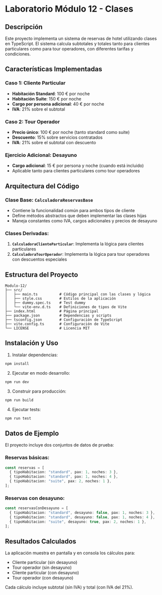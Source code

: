 # Laboratorio Módulo 12 - Clases

## Descripción

Este proyecto implementa un sistema de reservas de hotel utilizando clases en TypeScript. El sistema calcula subtotales y totales tanto para clientes particulares como para tour operadores, con diferentes tarifas y condiciones.

## Características Implementadas

### Caso 1: Cliente Particular
- **Habitación Standard**: 100 € por noche
- **Habitación Suite**: 150 € por noche
- **Cargo por persona adicional**: 40 € por noche
- **IVA**: 21% sobre el subtotal

### Caso 2: Tour Operador
- **Precio único**: 100 € por noche (tanto standard como suite)
- **Descuento**: 15% sobre servicios contratados
- **IVA**: 21% sobre el subtotal con descuento

### Ejercicio Adicional: Desayuno
- **Cargo adicional**: 15 € por persona y noche (cuando está incluido)
- Aplicable tanto para clientes particulares como tour operadores

## Arquitectura del Código

### Clase Base: `CalculadoraReservasBase`
- Contiene la funcionalidad común para ambos tipos de cliente
- Define métodos abstractos que deben implementar las clases hijas
- Maneja constantes como IVA, cargos adicionales y precios de desayuno

### Clases Derivadas:
1. **`CalculadoraClienteParticular`**: Implementa la lógica para clientes particulares
2. **`CalculadoraTourOperador`**: Implementa la lógica para tour operadores con descuentos especiales

## Estructura del Proyecto

```
Modulo-12/
├── src/
│   ├── main.ts          # Código principal con las clases y lógica
│   ├── style.css        # Estilos de la aplicación
│   ├── dummy.spec.ts    # Test dummy
│   └── vite-env.d.ts    # Definiciones de tipos de Vite
├── index.html           # Página principal
├── package.json         # Dependencias y scripts
├── tsconfig.json        # Configuración de TypeScript
├── vite.config.ts       # Configuración de Vite
└── LICENSE              # Licencia MIT
```

## Instalación y Uso

1. Instalar dependencias:
```bash
npm install
```

2. Ejecutar en modo desarrollo:
```bash
npm run dev
```

3. Construir para producción:
```bash
npm run build
```

4. Ejecutar tests:
```bash
npm run test
```

## Datos de Ejemplo

El proyecto incluye dos conjuntos de datos de prueba:

### Reservas básicas:
```typescript
const reservas = [
  { tipoHabitacion: "standard", pax: 1, noches: 3 },
  { tipoHabitacion: "standard", pax: 1, noches: 4 },
  { tipoHabitacion: "suite", pax: 2, noches: 1 },
];
```

### Reservas con desayuno:
```typescript
const reservasConDesayuno = [
  { tipoHabitacion: "standard", desayuno: false, pax: 1, noches: 3 },
  { tipoHabitacion: "standard", desayuno: false, pax: 1, noches: 4 },
  { tipoHabitacion: "suite", desayuno: true, pax: 2, noches: 1 },
];
```

## Resultados Calculados

La aplicación muestra en pantalla y en consola los cálculos para:
- Cliente particular (sin desayuno)
- Tour operador (sin desayuno)  
- Cliente particular (con desayuno)
- Tour operador (con desayuno)

Cada cálculo incluye subtotal (sin IVA) y total (con IVA del 21%).
